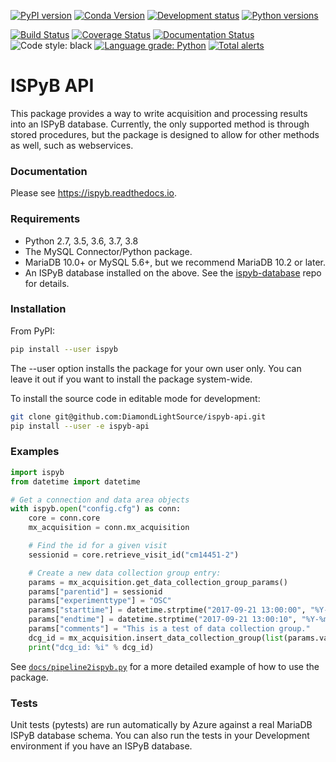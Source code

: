 [![PyPI version](https://img.shields.io/pypi/v/ispyb.svg)](https://pypi.python.org/pypi/ispyb)
[![Conda Version](https://img.shields.io/conda/vn/conda-forge/ispyb.svg)](https://anaconda.org/conda-forge/ispyb)
[![Development status](https://img.shields.io/pypi/status/ispyb.svg)](https://pypi.python.org/pypi/ispyb)
[![Python versions](https://img.shields.io/pypi/pyversions/ispyb.svg)](https://pypi.python.org/pypi/ispyb)

[![Build Status](https://dev.azure.com/DLS-tooling/ispyb/_apis/build/status/DiamondLightSource.ispyb-api?branchName=master)](https://dev.azure.com/DLS-tooling/ispyb/\_build/latest?definitionId=2)
[![Coverage Status](https://coveralls.io/repos/github/DiamondLightSource/ispyb-api/badge.svg?branch=master)](https://coveralls.io/github/DiamondLightSource/ispyb-api?branch=master)
[![Documentation Status](https://readthedocs.org/projects/ispyb/badge/?version=latest)](https://ispyb.readthedocs.io/en/latest/?badge=latest)
![Code style: black](https://img.shields.io/badge/code%20style-black-000000.svg)
[![Language grade: Python](https://img.shields.io/lgtm/grade/python/g/DiamondLightSource/ispyb-api.svg?logo=lgtm&logoWidth=18)](https://lgtm.com/projects/g/DiamondLightSource/ispyb-api/context:python)
[![Total alerts](https://img.shields.io/lgtm/alerts/g/DiamondLightSource/ispyb-api.svg?logo=lgtm&logoWidth=18)](https://lgtm.com/projects/g/DiamondLightSource/ispyb-api/alerts/)

# ISPyB API

This package provides a way to write acquisition and processing results into
an ISPyB database. Currently, the only supported method is through stored
procedures, but the package is designed to allow for other methods as well, such
as webservices.

### Documentation
Please see https://ispyb.readthedocs.io.

### Requirements
* Python 2.7, 3.5, 3.6, 3.7, 3.8
* The MySQL Connector/Python package.
* MariaDB 10.0+ or MySQL 5.6+, but we recommend MariaDB 10.2 or later.
* An ISPyB database installed on the above. See the [ispyb-database](https://github.com/DiamondLightSource/ispyb-database) repo for details.

### Installation
From PyPI:
```bash
pip install --user ispyb
```
The --user option installs the package for your own user only. You can leave it out if you want to install the package system-wide.

To install the source code in editable mode for development:
```bash
git clone git@github.com:DiamondLightSource/ispyb-api.git
pip install --user -e ispyb-api
```

### Examples
```python
import ispyb
from datetime import datetime

# Get a connection and data area objects
with ispyb.open("config.cfg") as conn:
    core = conn.core
    mx_acquisition = conn.mx_acquisition

    # Find the id for a given visit
    sessionid = core.retrieve_visit_id("cm14451-2")

    # Create a new data collection group entry:
    params = mx_acquisition.get_data_collection_group_params()
    params["parentid"] = sessionid
    params["experimenttype"] = "OSC"
    params["starttime"] = datetime.strptime("2017-09-21 13:00:00", "%Y-%m-%d %H:%M:%S")
    params["endtime"] = datetime.strptime("2017-09-21 13:00:10", "%Y-%m-%d %H:%M:%S")
    params["comments"] = "This is a test of data collection group."
    dcg_id = mx_acquisition.insert_data_collection_group(list(params.values()))
    print("dcg_id: %i" % dcg_id)
```

See [```docs/pipeline2ispyb.py```](https://github.com/DiamondLightSource/ispyb-api/blob/master/docs/pipeline2ispyb.py) for a more detailed example of how to use the package.

### Tests
Unit tests (pytests) are run automatically by Azure against a real MariaDB ISPyB database schema. You can also run the tests in your Development environment if you have an ISPyB database.
